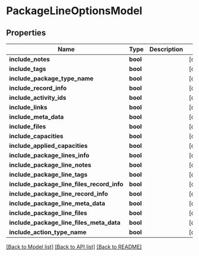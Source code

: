 # PackageLineOptionsModel

## Properties
Name | Type | Description | Notes
------------ | ------------- | ------------- | -------------
**include_notes** | **bool** |  | [optional] 
**include_tags** | **bool** |  | [optional] 
**include_package_type_name** | **bool** |  | [optional] 
**include_record_info** | **bool** |  | [optional] 
**include_activity_ids** | **bool** |  | [optional] 
**include_links** | **bool** |  | [optional] 
**include_meta_data** | **bool** |  | [optional] 
**include_files** | **bool** |  | [optional] 
**include_capacities** | **bool** |  | [optional] 
**include_applied_capacities** | **bool** |  | [optional] 
**include_package_lines_info** | **bool** |  | [optional] 
**include_package_line_notes** | **bool** |  | [optional] 
**include_package_line_tags** | **bool** |  | [optional] 
**include_package_line_files_record_info** | **bool** |  | [optional] 
**include_package_line_record_info** | **bool** |  | [optional] 
**include_package_line_meta_data** | **bool** |  | [optional] 
**include_package_line_files** | **bool** |  | [optional] 
**include_package_line_files_meta_data** | **bool** |  | [optional] 
**include_action_type_name** | **bool** |  | [optional] 

[[Back to Model list]](../README.md#documentation-for-models) [[Back to API list]](../README.md#documentation-for-api-endpoints) [[Back to README]](../README.md)


